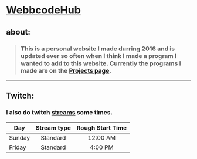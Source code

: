 # [WebbcodeHub](https://webbcode.github.io/WebbcodeHub/)

## about:

> ### This is a personal website I made durring 2016 and is updated ever so often when I think I made a program I wanted to add to this website. Currently the programs I made are on the [Projects page](https://webbcode.github.io/WebbcodeHub/projects/projects.html).
***
## Twitch:

### I also do twitch [streams](https://go.twitch.tv/webbcode "My Twitch") some times.

|  Day |Stream type| Rough Start Time |
|------|:---------:|:----------------:|
|Sunday| Standard  |      12:00 AM    |
|Friday| Standard  |      4:00 PM     |
